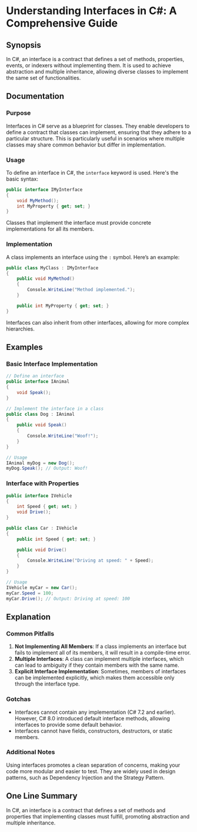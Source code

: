 <!--
Meta Description: # Understanding Interfaces in C#: A Comprehensive Guide ## Synopsis In C#, an interface is a contract that defines a set of methods, properties, event...
Meta Keywords: interface, interfaces, public, set, class
-->

# Understanding Interfaces in C#: A Comprehensive Guide

## Synopsis
In C#, an interface is a contract that defines a set of methods, properties, events, or indexers without implementing them. It is used to achieve abstraction and multiple inheritance, allowing diverse classes to implement the same set of functionalities.

## Documentation

### Purpose
Interfaces in C# serve as a blueprint for classes. They enable developers to define a contract that classes can implement, ensuring that they adhere to a particular structure. This is particularly useful in scenarios where multiple classes may share common behavior but differ in implementation.

### Usage
To define an interface in C#, the `interface` keyword is used. Here's the basic syntax:

```csharp
public interface IMyInterface
{
    void MyMethod();
    int MyProperty { get; set; }
}
```

Classes that implement the interface must provide concrete implementations for all its members.

### Implementation
A class implements an interface using the `:` symbol. Here’s an example:

```csharp
public class MyClass : IMyInterface
{
    public void MyMethod()
    {
        Console.WriteLine("Method implemented.");
    }

    public int MyProperty { get; set; }
}
```

Interfaces can also inherit from other interfaces, allowing for more complex hierarchies.

## Examples

### Basic Interface Implementation
```csharp
// Define an interface
public interface IAnimal
{
    void Speak();
}

// Implement the interface in a class
public class Dog : IAnimal
{
    public void Speak()
    {
        Console.WriteLine("Woof!");
    }
}

// Usage
IAnimal myDog = new Dog();
myDog.Speak(); // Output: Woof!
```

### Interface with Properties
```csharp
public interface IVehicle
{
    int Speed { get; set; }
    void Drive();
}

public class Car : IVehicle
{
    public int Speed { get; set; }

    public void Drive()
    {
        Console.WriteLine("Driving at speed: " + Speed);
    }
}

// Usage
IVehicle myCar = new Car();
myCar.Speed = 100;
myCar.Drive(); // Output: Driving at speed: 100
```

## Explanation

### Common Pitfalls
1. **Not Implementing All Members**: If a class implements an interface but fails to implement all of its members, it will result in a compile-time error.
2. **Multiple Interfaces**: A class can implement multiple interfaces, which can lead to ambiguity if they contain members with the same name.
3. **Explicit Interface Implementation**: Sometimes, members of interfaces can be implemented explicitly, which makes them accessible only through the interface type.

### Gotchas
- Interfaces cannot contain any implementation (C# 7.2 and earlier). However, C# 8.0 introduced default interface methods, allowing interfaces to provide some default behavior.
- Interfaces cannot have fields, constructors, destructors, or static members.

### Additional Notes
Using interfaces promotes a clean separation of concerns, making your code more modular and easier to test. They are widely used in design patterns, such as Dependency Injection and the Strategy Pattern.

## One Line Summary
In C#, an interface is a contract that defines a set of methods and properties that implementing classes must fulfill, promoting abstraction and multiple inheritance.